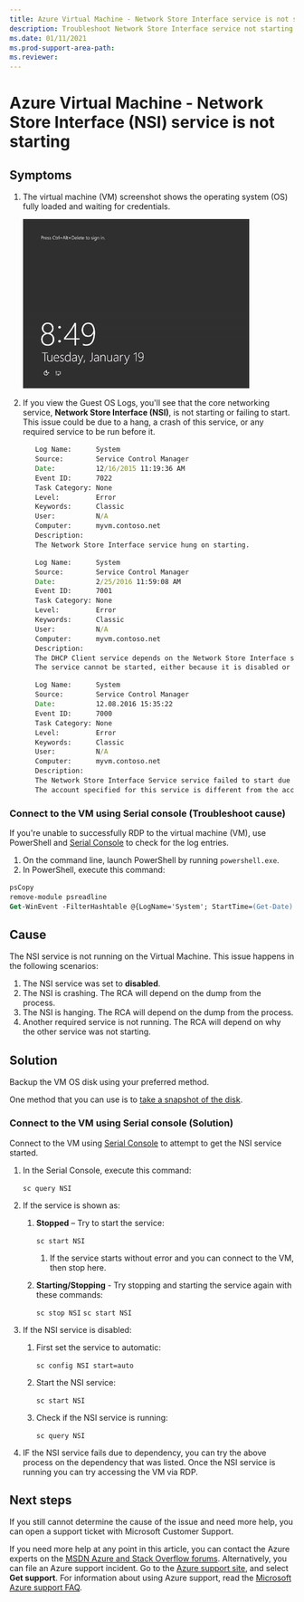 ```yaml
---
title: Azure Virtual Machine - Network Store Interface service is not starting
description: Troubleshoot Network Store Interface service not starting
ms.date: 01/11/2021
ms.prod-support-area-path: 
ms.reviewer: 
---
```


# Azure Virtual Machine - Network Store Interface (NSI) service is not starting

## Symptoms

1. The virtual machine (VM) screenshot shows the operating system (OS) fully loaded and waiting for credentials.

   ![Waiting for credentials](./media/azure-vm-nsi-not-starting/1-waiting.png)

2. If you view the Guest OS Logs, you'll see that the core networking service, **Network Store Interface (NSI)**, is not starting or failing to start. This issue could be due to a hang, a crash of this service, or any required service to be run before it.

   ```cmd
      Log Name:      System
      Source:        Service Control Manager
      Date:          12/16/2015 11:19:36 AM
      Event ID:      7022
      Task Category: None
      Level:         Error
      Keywords:      Classic
      User:          N/A
      Computer:      myvm.contoso.net
      Description:
      The Network Store Interface service hung on starting.
   ```

   ```cmd
      Log Name:      System
      Source:        Service Control Manager
      Date:          2/25/2016 11:59:08 AM
      Event ID:      7001
      Task Category: None
      Level:         Error
      Keywords:      Classic
      User:          N/A
      Computer:      myvm.contoso.net
      Description:
      The DHCP Client service depends on the Network Store Interface service which failed to start because of the following error: 
      The service cannot be started, either because it is disabled or because it has no enabled devices associated with it.
   ```

   ```cmd
      Log Name:      System
      Source:        Service Control Manager
      Date:          12.08.2016 15:35:22
      Event ID:      7000
      Task Category: None
      Level:         Error
      Keywords:      Classic
      User:          N/A
      Computer:      myvm.contoso.net
      Description:
      The Network Store Interface Service service failed to start due to the following error: 
      The account specified for this service is different from the account specified for other services running in the same process.
   ```

### Connect to the VM using Serial console (Troubleshoot cause)

If you're unable to successfully RDP to the virtual machine (VM), use PowerShell and [Serial Console](https://docs.microsoft.com/azure/virtual-machines/troubleshooting/serial-console-windows) to check for the log entries.

1. On the command line, launch PowerShell by running `powershell.exe`.
2. In PowerShell, execute this command:

```ps
psCopy
remove-module psreadline
Get-WinEvent -FilterHashtable @{LogName='System'; StartTime=(Get-Date).AddDays(-1); ProviderName='Service Control Manager'}
```

## Cause

The NSI service is not running on the Virtual Machine. This issue happens in the following scenarios:

1. The NSI service was set to **disabled**.
2. The NSI is crashing. The RCA will depend on the dump from the process.
3. The NSI is hanging. The RCA will depend on the dump from the process.
4. Another required service is not running. The RCA will depend on why the other service was not starting.

## Solution

Backup the VM OS disk using your preferred method.

One method that you can use is to [take a snapshot of the disk](https://docs.microsoft.com/azure/virtual-machines/windows/snapshot-copy-managed-disk).

### Connect to the VM using Serial console (Solution)

Connect to the VM using [Serial Console](https://docs.microsoft.com/azure/virtual-machines/troubleshooting/serial-console-windows) to attempt to get the NSI service started.

1. In the Serial Console, execute this command:

   `sc query NSI`

2. If the service is shown as:

   1. **Stopped** – Try to start the service:

      `sc start NSI`

      1. If the service starts without error and you can connect to the VM, then stop here.

   2. **Starting/Stopping** - Try stopping and starting the service again with these commands:

      `sc stop NSI`
      `sc start NSI`

3. If the NSI service is disabled:

   1. First set the service to automatic:

      `sc config NSI start=auto`

   1. Start the NSI service:

      `sc start NSI`

   1. Check if the NSI service is running:

      `sc query NSI`

4. IF the NSI service fails due to dependency, you can try the above process on the dependency that was listed.
Once the NSI service is running you can try accessing the VM via RDP.

## Next steps

If you still cannot determine the cause of the issue and need more help, you can open a support ticket with Microsoft Customer Support.

If you need more help at any point in this article, you can contact the Azure experts on the [MSDN Azure and Stack Overflow forums](https://azure.microsoft.com/support/forums/). Alternatively, you can file an Azure support incident. Go to the [Azure support site](https://azure.microsoft.com/support/options/), and select **Get support**. For information about using Azure support, read the [Microsoft Azure support FAQ](https://azure.microsoft.com/support/faq/).
